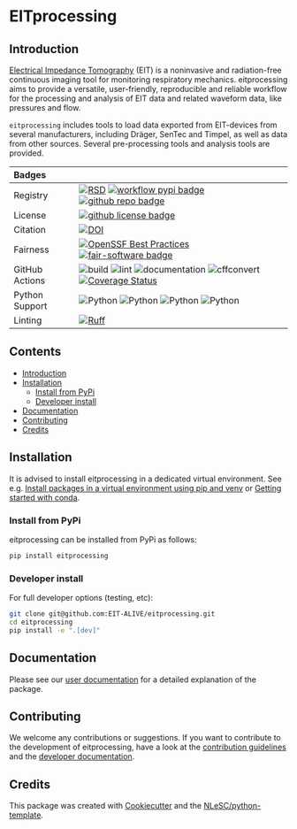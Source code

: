 # EITprocessing <!-- omit in toc -->

## Introduction

[Electrical Impedance Tomography](https://en.wikipedia.org/wiki/Electrical_impedance_tomography) (EIT) is a noninvasive
and radiation-free continuous imaging tool for monitoring respiratory mechanics. eitprocessing aims to provide a
versatile, user-friendly, reproducible and reliable workflow for the processing and analysis of EIT data and related
waveform data, like pressures and flow.

`eitprocessing` includes tools to load data exported from EIT-devices from several manufacturers, including Dräger, SenTec
and Timpel, as well as data from other sources. Several pre-processing tools and analysis tools are provided.

<!-- TODO when available, add summarisation and reporting -->
<!-- TODO extend with short list of available tools when applicable -->

| Badges         |                                                                                                                                                                                                                                                                                                                                                                                                                                                                                                                                                                                         |
| :------------- | :-------------------------------------------------------------------------------------------------------------------------------------------------------------------------------------------------------------------------------------------------------------------------------------------------------------------------------------------------------------------------------------------------------------------------------------------------------------------------------------------------------------------------------------------------------------------------------------- |
| Registry       | [![RSD](https://img.shields.io/badge/rsd-eitprocessing-00a3e3.svg)](https://www.research-software.nl/software/eitprocessing) [![workflow pypi badge](https://img.shields.io/pypi/v/eitprocessing.svg?colorB=blue)](https://pypi.python.org/project/eitprocessing/) [![github repo badge](https://img.shields.io/badge/github-repo-000.svg?logo=github&labelColor=gray&color=blue)](git@github.com:EIT-ALIVE/eitprocessing)                                                                                                                                                              |
| License        | [![github license badge](https://img.shields.io/github/license/EIT-ALIVE/eitprocessing)](git@github.com:EIT-ALIVE/eitprocessing)                                                                                                                                                                                                                                                                                                                                                                                                                                                        |
| Citation       | [![DOI](https://zenodo.org/badge/617944717.svg)](https://zenodo.org/badge/latestdoi/617944717)                                                                                                                                                                                                                                                                                                                                                                                                                                                                                          |
| Fairness       | [![OpenSSF Best Practices](https://www.bestpractices.dev/projects/9147/badge)](https://www.bestpractices.dev/projects/9147) [![fair-software badge](https://img.shields.io/badge/fair--software.eu-%E2%97%8F%20%20%E2%97%8F%20%20%E2%97%8F%20%20%E2%97%8F%20%20%E2%97%8B-yellow)](https://fair-software.eu)                                                                                                                                                                                                                                                                             |
| GitHub Actions | ![build](https://github.com/EIT-ALIVE/eitprocessing/actions/workflows/testing.yml/badge.svg) ![lint](https://github.com/EIT-ALIVE/eitprocessing/actions/workflows/lint.yml/badge.svg) ![documentation](https://github.com/EIT-ALIVE/eitprocessing/actions/workflows/test_build_documentation.yml/badge.svg) ![cffconvert](https://github.com/EIT-ALIVE/eitprocessing/actions/workflows/cffconvert.yml/badge.svg) [![Coverage Status](https://coveralls.io/repos/github/EIT-ALIVE/eitprocessing/badge.svg?branch=main)](https://coveralls.io/github/EIT-ALIVE/eitprocessing?branch=main) |
| Python Support | ![Python](https://img.shields.io/badge/python-3.10-blue.svg) ![Python](https://img.shields.io/badge/python-3.11-blue.svg) ![Python](https://img.shields.io/badge/python-3.12-blue.svg) ![Python](https://img.shields.io/badge/python-3.13-blue.svg)                                                                                                                                                                                                                                                                                                                                     |
| Linting        | [![Ruff](https://img.shields.io/endpoint?url=https://raw.githubusercontent.com/astral-sh/ruff/main/assets/badge/v2.json)](https://github.com/astral-sh/ruff)                                                                                                                                                                                                                                                                                                                                                                                                                            |

## Contents <!-- omit in toc -->

- [Introduction](#introduction)
- [Installation](#installation)
  - [Install from PyPi](#install-from-pypi)
  - [Developer install](#developer-install)
- [Documentation](#documentation)
- [Contributing](#contributing)
- [Credits](#credits)

## Installation

It is advised to install eitprocessing in a dedicated virtual environment. See e.g. [Install packages in a virtual
environment using pip and
venv](https://packaging.python.org/en/latest/guides/installing-using-pip-and-virtual-environments/) or [Getting started
with conda](https://docs.conda.io/projects/conda/en/stable/user-guide/getting-started.html).

### Install from PyPi

eitprocessing can be installed from PyPi as follows:

```bash
pip install eitprocessing
```

### Developer install

For full developer options (testing, etc):

```bash
git clone git@github.com:EIT-ALIVE/eitprocessing.git
cd eitprocessing
pip install -e ".[dev]"
```

## Documentation

Please see our [user documentation](https://eit-alive.github.io/eitprocessing/) for a detailed explanation of the package.

## Contributing

We welcome any contributions or suggestions. If you want to contribute to the development of eitprocessing,
have a look at the [contribution guidelines](CONTRIBUTING.md) and the [developer documentation](README.dev.md).

## Credits

This package was created with [Cookiecutter](https://github.com/audreyr/cookiecutter) and the [NLeSC/python-template](https://github.com/NLeSC/python-template).
